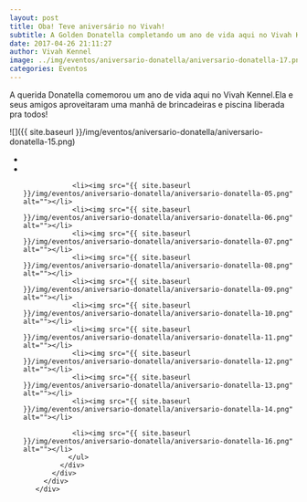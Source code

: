 ```yaml
---
layout: post
title: Oba! Teve aniversário no Vivah!
subtitle: A Golden Donatella completando um ano de vida aqui no Vivah Kennel
date: 2017-04-26 21:11:27
author: Vivah Kennel
image: ../img/eventos/aniversario-donatella/aniversario-donatella-17.png
categories: Eventos
---
```


A querida Donatella comemorou um ano de vida aqui no Vivah Kennel.Ela e seus amigos aproveitaram uma manhã de brincadeiras e piscina liberada pra todos!

![]({{ site.baseurl }}/img/eventos/aniversario-donatella/aniversario-donatella-15.png)

<!-- Portfolio Start -->
<section id="portfolio-work">
   <div class="container">
       <div class="row">
         <div class="col-md-12">
           <div class="block">
             <div class="portfolio-contant">
               <ul id="portfolio-contant-active">
                <li><img src="{{ site.baseurl }}/img/eventos/aniversario-donatella/aniversario-donatella-01.png" alt=""></li>
                <li><img src="{{ site.baseurl }}/img/eventos/aniversario-donatella/aniversario-donatella-02.png" alt=""></li>


                <li><img src="{{ site.baseurl }}/img/eventos/aniversario-donatella/aniversario-donatella-05.png" alt=""></li>
                <li><img src="{{ site.baseurl }}/img/eventos/aniversario-donatella/aniversario-donatella-06.png" alt=""></li>
                <li><img src="{{ site.baseurl }}/img/eventos/aniversario-donatella/aniversario-donatella-07.png" alt=""></li>
                <li><img src="{{ site.baseurl }}/img/eventos/aniversario-donatella/aniversario-donatella-08.png" alt=""></li>
                <li><img src="{{ site.baseurl }}/img/eventos/aniversario-donatella/aniversario-donatella-09.png" alt=""></li>
                <li><img src="{{ site.baseurl }}/img/eventos/aniversario-donatella/aniversario-donatella-10.png" alt=""></li>
                <li><img src="{{ site.baseurl }}/img/eventos/aniversario-donatella/aniversario-donatella-11.png" alt=""></li>
                <li><img src="{{ site.baseurl }}/img/eventos/aniversario-donatella/aniversario-donatella-12.png" alt=""></li>
                <li><img src="{{ site.baseurl }}/img/eventos/aniversario-donatella/aniversario-donatella-13.png" alt=""></li>
                <li><img src="{{ site.baseurl }}/img/eventos/aniversario-donatella/aniversario-donatella-14.png" alt=""></li>

                <li><img src="{{ site.baseurl }}/img/eventos/aniversario-donatella/aniversario-donatella-16.png" alt=""></li>
               </ul>
             </div>
           </div>
         </div>
       </div>
   </div>
</section>
